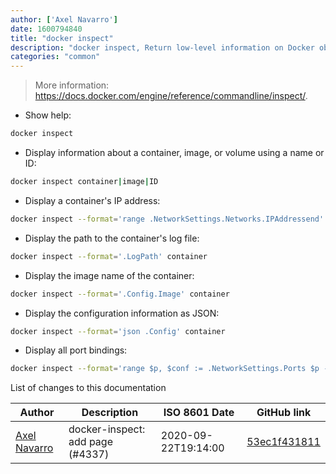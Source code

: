 ```yaml
---
author: ['Axel Navarro']
date: 1600794840
title: "docker inspect"
description: "docker inspect, Return low-level information on Docker objects."
categories: "common"
---
```

> More information: <https://docs.docker.com/engine/reference/commandline/inspect/>.

- Show help:

```bash
docker inspect
```

- Display information about a container, image, or volume using a name or ID:

```bash
docker inspect container|image|ID
```

- Display a container's IP address:

```bash
docker inspect --format='range .NetworkSettings.Networks.IPAddressend' container
```

- Display the path to the container's log file:

```bash
docker inspect --format='.LogPath' container
```

- Display the image name of the container:

```bash
docker inspect --format='.Config.Image' container
```

- Display the configuration information as JSON:

```bash
docker inspect --format='json .Config' container
```

- Display all port bindings:

```bash
docker inspect --format='range $p, $conf := .NetworkSettings.Ports $p -> (index $conf 0).HostPort end' container
```
List of changes to this documentation


Author | Description | ISO 8601 Date | GitHub link
------|-----|-----|-----
[Axel Navarro](mailto:navarroaxel@gmail.com) | docker-inspect: add page (#4337) | 2020-09-22T19:14:00 | [53ec1f431811](https://github.com/tldr-pages/tldr/commit/53ec1f43181171e9bb855ab4229aaa15f870e38d)

